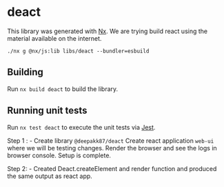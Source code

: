 # deact

This library was generated with [Nx](https://nx.dev).
We are trying build react using the material available on the internet.


```
./nx g @nx/js:lib libs/deact --bundler=esbuild
```
## Building

Run `nx build deact` to build the library.

## Running unit tests

Run `nx test deact` to execute the unit tests via [Jest](https://jestjs.io).

Step 1 : - 
Create library `@deepakk87/deact`
Create react application `web-ui` where we will be testing changes.
Render the browser and see the logs in browser console.
Setup is complete.

Step 2: -
Created Deact.createElement and render function and produced the same output as react app.
